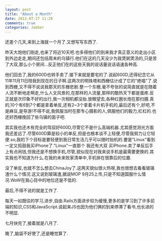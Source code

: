 ```yaml
---
layout: post
title: "About a Month"
date: 2012-07-27 11:29
comments: true
categories: Jabber
---
```

还差个几天,来到上海就一个月了.又想写写东西了.

昨天大炮他们刚走,也来了将近10天吧.也多得他们的到来我才真正意义的走出小区到外边走走,期间还包括周末的乌镇行.他们在这的几天没少为我煲粥煲汤的,只是苦了大双,那么小个房间…反正他们在的这些天我的说话量说话语速各种高.
<!-- more -->
他们回去了,我的600D也转手卖了.接下来就是要宅的了.说起600D,还得纪念它从11年11月11日陪我到现在的日子啊.这两次的明珠塔和西栅估计成了它的"绝唱"了.说到西栅,又不得不说说我那天的东栅悲剧.整一个东栅,毫不夸张的说简直就是在随着人流不断地走啊走,什么人文风景的,在那样的人流量,那样的酷热天下都是蛋疼.反正就是次印象不好的出行,我一次相机都没抬.放眼望去,各种红圈长炮在那扫摄.真的,10个有6到7个都是拿着单反,还有2~3个拿着卡片机手机的,最后还有个,好吧,不是麻豆,是导游!不得不说,我佩服当时在那专心摄影的人,佩服他们的毅力,杠杠的.也还好西栅挽回了些乌镇的面子吧.

其实我也还木有完全的驾驭好600D,尽管它不是什么高端机器.尤其感觉测光方面我还差远了.尽管600D算是较小的单反,但是也根本谈不上轻便,尽管我努力让它轻便.so,我的下个目标是要轻便到我日常生活几乎可以随时抬机的.要是"Linux"看到一定又捣鼓我买iPhone了."Linux"一直那个 我还有大双 买iPhone.卖了单反后手上有点闲钱,但我还是不想换手机,尽管,貌似现在对我来说手机是最需要更换的.其实我也不知道为什么.在我的未来败家清单中,手机排在很靠后的位置.

没了单反,也就不怎么想去ChinaJoy了.这两天貌似很火热呀,我也很想去看看玻璃渣什么个情况.这又说到玻璃渣,据说MOP 9月25上市,只是不知道国服什么情况.WoW在我心目中的地位还是不低的.

最后,不得不说的就是工作了.

每天一如既往的学习,进步,自由.Rails方面进步较为缓慢,更多的是学习到了许多前端的知识,CSS和JavaScript.说起来JS也因为他们俩的到来停滞了看书,也长进的不明显.

七月快完了,接着就是八月了.

晚了,脑袋不好使了,还是睡觉算了.